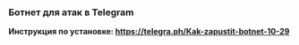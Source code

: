 ### Ботнет для атак в Telegram

**Инструкция по установке: https://telegra.ph/Kak-zapustit-botnet-10-29**
